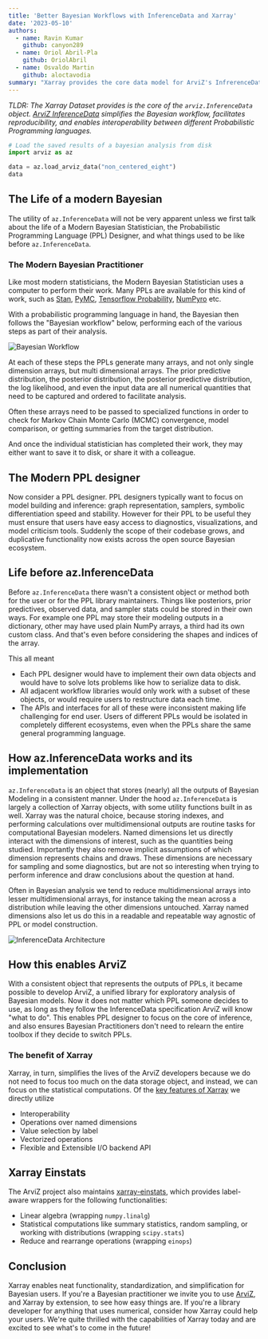 ```yaml
---
title: 'Better Bayesian Workflows with InferenceData and Xarray'
date: '2023-05-10'
authors:
  - name: Ravin Kumar
    github: canyon289
  - name: Oriol Abril-Pla
    github: OriolAbril
  - name: Osvaldo Martin
    github: aloctavodia
summary: "Xarray provides the core data model for ArviZ's InfrerenceData structure"
---
```


_TLDR: The Xarray Dataset provides is the core of the `arviz.InferenceData` object. [ArviZ InferenceData](https://python.arviz.org/en/stable/api/generated/arviz.InferenceData.html) simplifies the Bayesian workflow, facilitates reproducibility, and enables interoperability between different Probabilistic Programming languages._

```python
# Load the saved results of a bayesian analysis from disk
import arviz as az

data = az.load_arviz_data("non_centered_eight")
data
```

<RawHTML filePath='/posts/introducing-inference-data/data.html' />

## The Life of a modern Bayesian

The utility of `az.InferenceData` will not be very apparent unless we first talk about the life of a Modern Bayesian Statistician,
the Probabilistic Programming Language (PPL) Designer, and what things used to be like before `az.InferenceData`.

### The Modern Bayesian Practitioner

Like most modern statisticians, the Modern Bayesian Statistician uses a computer to perform their work.
Many PPLs are available for this kind of work, such as [Stan](https://mc-stan.org/),
[PyMC](https://www.pymc.io/), [Tensorflow Probability](https://www.tensorflow.org/probability), [NumPyro](http://pyro.ai/numpyro/) etc.

With a probabilistic programming language in hand, the Bayesian then follows the "Bayesian workflow" below, performing each of the various steps
as part of their analysis.

![Bayesian Workflow](https://bayesiancomputationbook.com/_images/Bayesian_workflow.png)

At each of these steps the PPLs generate many arrays, and not only single dimension arrays, but multi dimensional arrays.
The prior predictive distribution, the posterior distribution, the posterior predictive distribution, the log likelihood, and even the input data
are all numerical quantities that need to be captured and ordered to facilitate analysis.

Often these arrays need to be passed to specialized functions in order to check for Markov Chain Monte Carlo (MCMC) convergence, model comparison, or getting summaries from the target distribution.

And once the individual statistician has completed their work, they may either want to save it to disk,
or share it with a colleague.

## The Modern PPL designer

Now consider a PPL designer. PPL designers typically want to focus on model building and inference: graph representation, samplers, symbolic differentiation speed and stability.
However for their PPL to be useful they must ensure that users have easy access to diagnostics,
visualizations, and model criticism tools.
Suddenly the scope of their codebase grows, and duplicative functionality now exists across
the open source Bayesian ecosystem.

## Life before az.InferenceData

Before `az.InferenceData` there wasn't a consistent object or method both for the user or for the PPL library maintainers.
Things like posteriors, prior predictives, observed data, and sampler stats could be stored in their own ways.
For example one PPL may store their modeling outputs in a dictionary, other may have used plain NumPy arrays, a third had its own custom class.
And that's even before considering the shapes and indices of the array.

This all meant

- Each PPL designer would have to implement their own data objects and would have to solve lots problems like how to serialize data to disk.
- All adjacent workflow libraries would only work with a subset of these objects, or would require users to restructure data each time.
- The APIs and interfaces for all of these were inconsistent making life challenging for end user. Users of different PPLs would be isolated in completely different ecosystems, even when the PPLs share the same general programming language.

## How az.InferenceData works and its implementation

`az.InferenceData` is an object that stores (nearly) all the outputs of Bayesian Modeling in a consistent manner.
Under the hood `az.InferenceData` is largely a collection of Xarray objects, with some utility functions built in as well.
Xarray was the natural choice, because storing indexes, and performing calculations
over multidimensional outputs are routine tasks for computational Bayesian modelers.
Named dimensions let us directly interact with the dimensions of interest, such as the quantities being studied.
Importantly they also remove implicit assumptions of which dimension represents chains and draws.
These dimensions are necessary for sampling and some diagnostics,
but are not so interesting when trying to perform inference and draw conclusions about the question at hand.

Often in Bayesian analysis we tend to reduce multidimensional arrays into lesser multidimensional arrays,
for instance taking the mean across a distribution while leaving the other dimensions untouched.
Xarray named dimensions also let us do this in a readable and repeatable way agnostic of PPL or model construction.

![InferenceData Architecture](https://python.arviz.org/en/stable/_images/InferenceDataStructure.png)

## How this enables ArviZ

With a consistent object that represents the outputs of PPLs, it became possible to develop ArviZ,
a unified library for exploratory analysis of Bayesian models.
Now it does not matter which PPL someone decides to use,
as long as they follow the InferenceData specification ArviZ will know "what to do".
This enables PPL designer to focus on the core of inference,
and also ensures Bayesian Practitioners don't need to relearn the entire toolbox if they decide to switch PPLs.

### The benefit of Xarray

Xarray, in turn, simplifies the lives of the ArviZ developers because we do not need to focus too much on the data storage object, and instead, we can focus on the statistical computations.
Of the [key features of Xarray](https://xarray.dev/#features) we directly utilize

- Interoperability
- Operations over named dimensions
- Value selection by label
- Vectorized operations
- Flexible and Extensible I/O backend API

## Xarray Einstats

The ArviZ project also maintains [xarray-einstats](https://einstats.python.arviz.org/en/latest/), which provides label-aware wrappers for the following functionalities:

- Linear algebra (wrapping `numpy.linalg`)
- Statistical computations like summary statistics, random sampling, or working with distributions (wrapping `scipy.stats`)
- Reduce and rearrange operations (wrapping `einops`)

## Conclusion

Xarray enables neat functionality, standardization, and simplification for Bayesian users.
If you're a Bayesian practitioner we invite you to use [ArviZ](https://python.arviz.org/), and Xarray by extension, to see how easy things are.
If you're a library developer for anything that uses numerical, consider how Xarray could help your users.
We're quite thrilled with the capabilities of Xarray today and are excited to see what's to come in the future!
